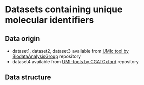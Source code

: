 # Datasets containing unique molecular identifiers
## Data origin
* dataset1, dataset2, dataset3 available from [UMIc tool by BiodataAnalysisGroup](https://github.com/BiodataAnalysisGroup/UMIc/tree/master/data) repository
* dataset4 available from [UMI-tools by CGATOxford](https://github.com/CGATOxford/UMI-tools/releases/tag/v0.2.3) repository

## Data structure